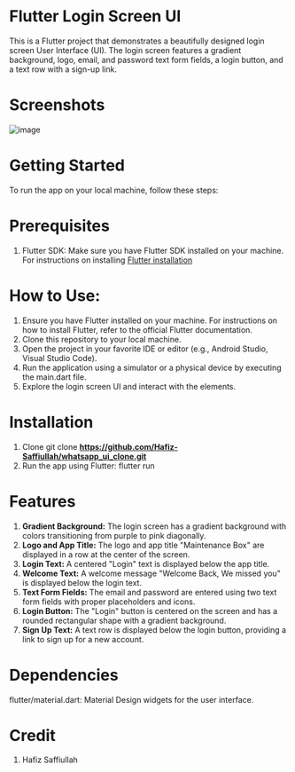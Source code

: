 # Flutter Login Screen UI
This is a Flutter project that demonstrates a beautifully designed login screen User Interface (UI). The login screen features a gradient background, logo, email, and password text form fields, a login button, and a text row with a sign-up link.

# Screenshots

![image](https://github.com/Hafiz-Saffiullah/Login-UI/assets/141110834/733ece8f-532e-45d9-bed7-83a7775b5f6b)


# Getting Started
To run the app on your local machine, follow these steps:
# Prerequisites
1. Flutter SDK: Make sure you have Flutter SDK installed on your machine. For instructions on installing [Flutter installation](https://docs.flutter.dev/get-started/install)

# How to Use:

1. Ensure you have Flutter installed on your machine. For instructions on how to install Flutter, refer to the official Flutter documentation.
2. Clone this repository to your local machine.
3. Open the project in your favorite IDE or editor (e.g., Android Studio, Visual Studio Code).
4. Run the application using a simulator or a physical device by executing the main.dart file.
5. Explore the login screen UI and interact with the elements.

# Installation
1. Clone
 git clone **https://github.com/Hafiz-Saffiullah/whatsapp_ui_clone.git**
2. Run the app using Flutter:
 flutter run

# Features
1. **Gradient Background:** The login screen has a gradient background with colors transitioning from purple to pink diagonally.
2. **Logo and App Title:** The logo and app title "Maintenance Box" are displayed in a row at the center of the screen.
3. **Login Text:** A centered "Login" text is displayed below the app title.
4. **Welcome Text:** A welcome message "Welcome Back, We missed you" is displayed below the login text.
5. **Text Form Fields:** The email and password are entered using two text form fields with proper placeholders and icons.
6. **Login Button:** The "Login" button is centered on the screen and has a rounded rectangular shape with a gradient background.
7. **Sign Up Text:** A text row is displayed below the login button, providing a link to sign up for a new account.


# Dependencies
flutter/material.dart: Material Design widgets for the user interface.

# Credit
1. Hafiz Saffiullah
